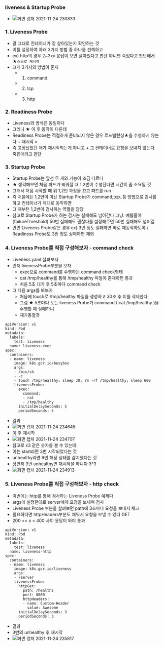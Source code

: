 ### liveness & Startup Probe
- ![화면 캡처 2021-11-24 230833](https://user-images.githubusercontent.com/62214428/143253641-c38e04b6-e6ed-4673-bb19-747eff422e6d.png)

### 1. Liveness Probe
- 말 그대로 컨테이너가 잘 살아있는지 확인하는 것
- 이를 설정하여 아래 3가지 방법 중 하나를 선책하고
- ex) http의 경우 2~3xx 응답이 오면 살아있다고 판단 아니면 죽었다고 판단해서 ★`스스로 재시작`
- 크게 3가지의 방법이 존재
  - 1. command
  - 2. tcp
  - 3. http

### 2. Readiness Probe
- Liveness와 방식은 동일하다
- 그러나 ★ 이 후 동작이 다른데
- Readiness Probe는 적절하게 준비되지 않은 경우 로드밸런싱★을 수행하지 않는다 + 재시작 x
- 즉 고장났었던 애가 재시작되는게 아니고 + 그 컨테이너로 요청을 보내지 않는다. 죽은애라고 판단

### 3. Startup Probe
- Startup Probe는 앞선 두 개와 기능이 조금 다르다
- ★ 생각해보면 처음 파드가 띄워질 때 1,2번이 수행된다면 시간이 좀 소요될 것
- 그래서 처음 시작할 때 위 1,2번 과정을 끄고 파드를 run
- 즉 처음에는 1,2번이 아닌 Startup Probe가 command,tcp..등 방법으로 검사를 하고 컨테이너가 제대로 동작하면
- 그 때부턴 1,2번이 검사하는 역할을 담당 
- 참고로 Startup Probe가 하는 검사는 실패해도 넘어간다 그냥. 예를들어(failureThreshold) 50번 실패해도 괜찮다를 설정해주면 50번 실패해도 넘어감
- 반면 Liveness Probe같은 경우 ex) 3번 정도 실패하면 바로 재동작하도록 / Readiness Probe도 3번 정도 실패하면 제외


### 4. Liveness Probe를 직접 구성해보자 - command check
- Liveness.yaml 살펴보자
- 먼저 livenessProbe부분을 보자
    - exec으로 command를 수행하는 command check형태
    - cat /tmp/healthy를 통해 /tmp/healthy 파일이 존재하면 통과
    - 처음 5초 대기 후 5초마다 command check
- 그 다음 args를 봐보자
    - 처음에 touch로 /tmp/healthy 파일을 생성하고 30초 후 이를 삭제한다
    - 그럼 ★ 5초마다 도는 liveness Probe가 command ( cat /tmp/healthy )을 수행할 때 실패하니
    - 재가동할것 
```
apiVersion: v1
kind: Pod
metadata:
  labels:
    test: liveness
  name: liveness-exec
spec:
  containers:
  - name: liveness
    image: k8s.gcr.io/busybox
    args:
    - /bin/sh
    - -c
    - touch /tmp/healthy; sleep 30; rm -rf /tmp/healthy; sleep 600
    livenessProbe:
      exec:
        command:
        - cat
        - /tmp/healthy
      initialDelaySeconds: 5
      periodSeconds: 5
```

- 결과
-  ![화면 캡처 2021-11-24 234645](https://user-images.githubusercontent.com/62214428/143260050-d53c39dd-3783-4415-826e-28f5c6d0ec5c.png)
-  이 후 재시작
- ![화면 캡처 2021-11-24 234707](https://user-images.githubusercontent.com/62214428/143260059-0fc5690a-481b-4c8c-932a-6a8ce4cc95d0.png)
- 참고로 x3 같은 숫자를 볼 수 있는데
- 이는 start라면 3번 시작되었다는 것
- unhealthy라면 9번 해당 상태를 감지했다는 것
- 당연히 3번 unhealthy면 재시작을 하니까 3*3
- ![화면 캡처 2021-11-24 234913](https://user-images.githubusercontent.com/62214428/143260512-e7b163b6-4878-4860-932b-ad07ed3932d1.png)



### 5. Liveness Probe를 직접 구성해보자 - http check
- 이번에는 http를 통해 검사하는 Liveness Probe 예제다
- args에 설정한대로 server에게 요청을 보내며 검사
- Liveness Probe 부분을 살펴보면 path에 3초마다 요청을 보내서 체크
- 필요하다면  httpHeaders부분도 채워서 요청을 보낼 수 있다 GET
- 200 <=  x  < 400 사이 응답이 와야 통과
```
apiVersion: v1
kind: Pod
metadata:
  labels:
    test: liveness
  name: liveness-http
spec:
  containers:
  - name: liveness
    image: k8s.gcr.io/liveness
    args:
    - /server
    livenessProbe:
      httpGet:
        path: /healthz
        port: 8080
        httpHeaders:
        - name: Custom-Header
          value: Awesome
      initialDelaySeconds: 3
      periodSeconds: 3
```

- 결과
- 3번의 unhealthy 후 재시작
- ![화면 캡처 2021-11-24 235817](https://user-images.githubusercontent.com/62214428/143261849-6c5cdeaf-caac-4707-b9da-5bd4e088b286.png)



















